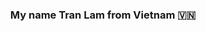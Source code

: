 <h3 align="center">My name Tran Lam from Vietnam 🇻🇳 </h3>
<p align="center"scing snc=*https://img.iconsa.com/color/43/000000/vietnam-circular.png*1x</p›
I'm a student of: [Posts and Telecommunications Institute of Technology in Ha Noi] (https://ptit.edu.vn/) (D23-PTIT) -

